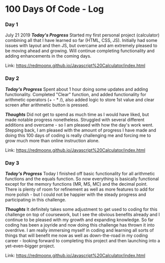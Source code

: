 # 100 Days Of Code - Log

### Day 1 ###
July 21 2019
***Today's Progress***
Started my first personal project (calculator) combining all that I have learned so far (HTML, CSS, JS). Initially had some issues with layout and then JS, but overcame and am extremely pleased to be moving ahead and growing. Will continue completing functionality and adding enhancements in the coming days.

Link: https://redmoonx.github.io/Javascript%20Calculator/index.html

### Day 2 ###
***Today's Progress***
Spent about 1 hour doing some updates and adding functionality. Completed "Clear" function, and added functionality for arithmetic operators (+ - * /), also added logic to store 1st value and clear screen after arithmetic button is pressed.

***Thoughts***
Did not get to spend as much time as I would have liked, but made notable progress nonetheless. Struggled with several different additions and overcame - so I am pleased with how the day's work went. Stepping back, I am pleased with the amount of progress I have made and doing this 100 days of coding is really challenging me and forcing me to grow much more than online instruction alone.

Link: https://redmoonx.github.io/Javascript%20Calculator/index.html

### Day 3 ###
***Today's Progress***
Today I finished off basic functionality for all arithmetic functions and the equals function. So now everything is basically functional except for the memory functions (MR, MS, MC) and the decimal point. There is plenty of room for refinement as well as more features to add for more polish - but I could not be happier with the steady progress and participating in this challenge.

***Thoughts***
It definitely takes some adjustment to get used to coding for this challenge on top of coursework, but I see the obvious benefits already and I continue to be pleased with my growth and expanding knowledge. So far coding has been a joyride and now doing this challenge has thrown it into overdrive. I am really immersing myself in coding and learning all sorts of things that will benefit me now as well as down-the-road in my coding career - looking forward to completing this project and then launching into a yet-even-bigger project.

Link: https://redmoonx.github.io/Javascript%20Calculator/index.html
